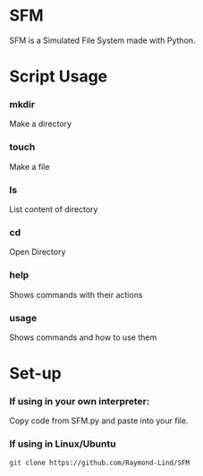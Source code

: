 # SFM
SFM is a Simulated File System made with Python.

# Script Usage
### mkdir
Make a directory
### touch
Make a file
### ls
List content of directory
### cd
Open Directory
### help
Shows commands with their actions
### usage
Shows commands and how to use them

# Set-up
### If using in your own interpreter:
Copy code from SFM.py and paste into your file.

### If using in Linux/Ubuntu

```bash
git clone https://github.com/Raymond-Lind/SFM
```


